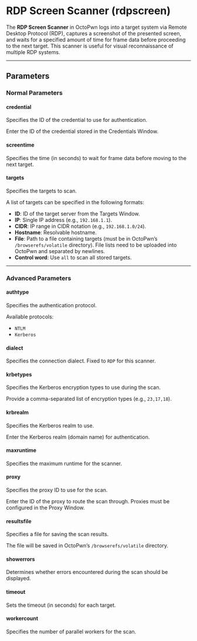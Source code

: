 # RDP Screen Scanner (rdpscreen)

The **RDP Screen Scanner** in OctoPwn logs into a target system via Remote Desktop Protocol (RDP), captures a screenshot of the presented screen, and waits for a specified amount of time for frame data before proceeding to the next target. This scanner is useful for visual reconnaissance of multiple RDP systems. 

---

## Parameters

### Normal Parameters

#### credential
Specifies the ID of the credential to use for authentication.

Enter the ID of the credential stored in the Credentials Window.

#### screentime
Specifies the time (in seconds) to wait for frame data before moving to the next target.
#### targets
Specifies the targets to scan.

A list of targets can be specified in the following formats:

- **ID**: ID of the target server from the Targets Window.
- **IP**: Single IP address (e.g., `192.168.1.1`).
- **CIDR**: IP range in CIDR notation (e.g., `192.168.1.0/24`).
- **Hostname**: Resolvable hostname.
- **File**: Path to a file containing targets (must be in OctoPwn’s `/browserefs/volatile` directory). File lists need to be uploaded into OctoPwn and separated by newlines.
- **Control word**: Use `all` to scan all stored targets.

---

### Advanced Parameters

#### authtype
Specifies the authentication protocol.

Available protocols:

- `NTLM`
- `Kerberos`

#### dialect
Specifies the connection dialect.
Fixed to `RDP` for this scanner.
#### krbetypes
Specifies the Kerberos encryption types to use during the scan.

Provide a comma-separated list of encryption types (e.g., `23,17,18`).

#### krbrealm
Specifies the Kerberos realm to use.

Enter the Kerberos realm (domain name) for authentication.
#### maxruntime
Specifies the maximum runtime for the scanner.

#### proxy
Specifies the proxy ID to use for the scan.

Enter the ID of the proxy to route the scan through. Proxies must be configured in the Proxy Window.

#### resultsfile
Specifies a file for saving the scan results.

The file will be saved in OctoPwn’s `/browserefs/volatile` directory.
#### showerrors
Determines whether errors encountered during the scan should be displayed.

#### timeout
Sets the timeout (in seconds) for each target.

#### workercount
Specifies the number of parallel workers for the scan.
